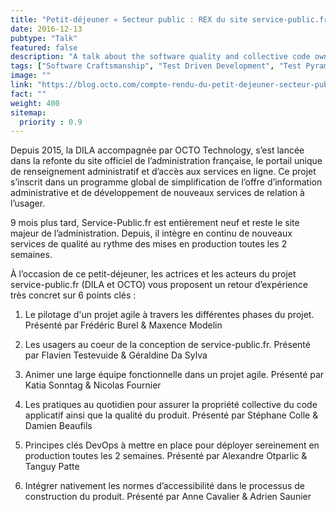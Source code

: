 ```yaml
---
title: "Petit-déjeuner « Secteur public : REX du site service-public.fr »"
date: 2016-12-13
pubtype: "Talk"
featured: false
description: "A talk about the software quality and collective code ownership practices applied in the service-public.fr development team."
tags: ["Software Craftsmanship", "Test Driven Development", "Test Pyramid", "Tech Lead", "Technical Debt"]
image: ""
link: "https://blog.octo.com/compte-rendu-du-petit-dejeuner-secteur-public-rex-du-site-service-public-fr/"
fact: ""
weight: 400
sitemap:
  priority : 0.9
---
```

Depuis 2015, la DILA accompagnée par OCTO Technology, s’est lancée dans la refonte du site officiel de l’administration française, le portail unique de renseignement administratif et d’accès aux services en ligne. Ce projet s’inscrit dans un programme global de simplification de l’offre d’information administrative et de développement de nouveaux services de relation à l’usager.

9 mois plus tard, Service-Public.fr est entièrement neuf et reste le site majeur de l’administration. Depuis, il intègre en continu de nouveaux services de qualité au rythme des mises en production toutes les 2 semaines.

À l’occasion de ce petit-déjeuner, les actrices et les acteurs du projet service-public.fr (DILA et OCTO) vous proposent un retour d’expérience très concret sur 6 points clés :

1. Le pilotage d'un projet agile à travers les différentes phases du projet.
Présenté par Frédéric Burel & Maxence Modelin

2. Les usagers au coeur de la conception de service-public.fr.
Présenté par Flavien Testevuide & Géraldine Da Sylva

3. Animer une large équipe fonctionnelle dans un projet agile.
Présenté par Katia Sonntag & Nicolas Fournier

4. Les pratiques au quotidien pour assurer la propriété collective du code applicatif ainsi que la qualité du produit.
Présenté par Stéphane Colle & Damien Beaufils

5. Principes clés DevOps à mettre en place pour déployer sereinement en production toutes les 2 semaines.
Présenté par Alexandre Otparlic & Tanguy Patte

6. Intégrer nativement les normes d’accessibilité dans le processus de construction du produit.
Présenté par Anne Cavalier & Adrien Saunier